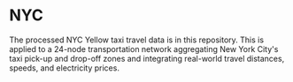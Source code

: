 # NYC
The processed NYC Yellow taxi travel data is in this repository. This is applied to a 24-node transportation network aggregating New York City's taxi pick-up and drop-off zones and integrating real-world travel distances, speeds, and electricity prices.

